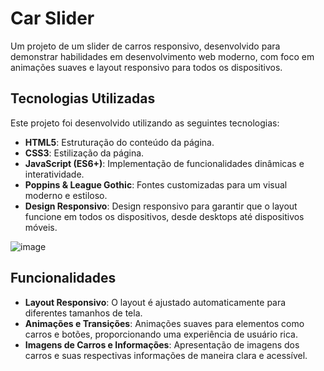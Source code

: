# Car Slider

Um projeto de um slider de carros responsivo, desenvolvido para demonstrar habilidades em desenvolvimento web moderno, com foco em animações suaves e layout responsivo para todos os dispositivos.


## Tecnologias Utilizadas

Este projeto foi desenvolvido utilizando as seguintes tecnologias:

- **HTML5**: Estruturação do conteúdo da página.
- **CSS3**: Estilização da página.
- **JavaScript (ES6+)**: Implementação de funcionalidades dinâmicas e interatividade.
- **Poppins & League Gothic**: Fontes customizadas para um visual moderno e estiloso.
- **Design Responsivo**: Design responsivo para garantir que o layout funcione em todos os dispositivos, desde desktops até dispositivos móveis.


![image](https://github.com/user-attachments/assets/d00ae63c-c396-4bdf-b039-a018267ad8c2)


## Funcionalidades

- **Layout Responsivo**: O layout é ajustado automaticamente para diferentes tamanhos de tela.
- **Animações e Transições**: Animações suaves para elementos como carros e botões, proporcionando uma experiência de usuário rica.
- **Imagens de Carros e Informações**: Apresentação de imagens dos carros e suas respectivas informações de maneira clara e acessível.



